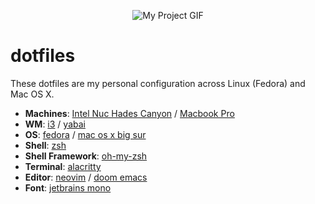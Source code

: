 <p align="center">
  <img src="https://64.media.tumblr.com/bc91fffa1f7f71014fddf10d3d2decbd/tumblr_pkxty5psM71sguk2k_500.gifv" alt="My Project GIF" text-align="center">
</p>

# dotfiles

These dotfiles are my personal configuration across Linux (Fedora) and Mac OS X.

+ **Machines**: [Intel Nuc Hades Canyon](https://www.scorptec.com.au/product/Branded-Systems/NUC-&-Mini-PC/71990-BOXNUC8I7HVK4) / [Macbook Pro](https://www.apple.com/au/macbook-pro/)
+ **WM**: [i3](https://github.com/i3/i3) / [yabai](https://github.com/koekeishiya/yabai)
+ **OS**: [fedora](https://getfedora.org/) / [mac os x big sur](https://www.apple.com/au/macos/big-sur/)
+ **Shell**: [zsh](https://wiki.archlinux.org/index.php/Zsh)
+ **Shell Framework**: [oh-my-zsh](https://ohmyz.sh/)
+ **Terminal**: [alacritty](https://github.com/alacritty/alacritty)
+ **Editor**: [neovim](https://github.com/neovim/neovim/) / [doom emacs](https://github.com/hlissner/doom-emacs/)
+ **Font**: [jetbrains mono](https://www.jetbrains.com/lp/mono/)

